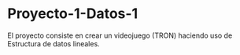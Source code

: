 # Proyecto-1-Datos-1
El proyecto consiste en crear un videojuego (TRON) haciendo uso de Estructura de datos lineales.
